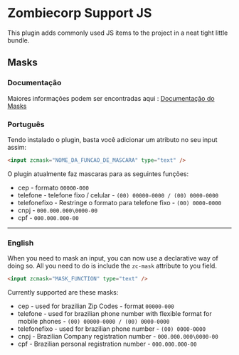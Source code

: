 # Zombiecorp Support JS

This plugin adds commonly used JS items to the project in a neat tight little bundle.

## Masks

### Documentação

Maiores informações podem ser encontradas aqui : [Documentação do Masks](../docs/masks.md)
### Português

Tendo instalado o plugin, basta você adicionar um atributo no seu input assim:

```html
<input zcmask="NOME_DA_FUNCAO_DE_MASCARA" type="text" />
```

O plugin atualmente faz mascaras para as seguintes funções:

- cep - formato `00000-000`
- telefone - telefone fixo / celular - `(00) 00000-0000 / (00) 0000-0000`
- telefonefixo - Restringe o formato para telefone fixo - `(00) 0000-0000`
- cnpj - `000.000.000\0000-00`
- cpf - `000.000.000-00`

---

### English

When you need to mask an input, you can now use a declarative way of doing so. All you need to do is include the `zc-mask` attribute to you field.

```html
<input zcmask="MASK_FUNCTION" type="text" />
```

Currently supported are these masks:

- cep - used for brazilian Zip Codes - format `00000-000`
- telefone - used for brazilian phone number with flexible format for mobile phones - `(00) 00000-0000 / (00) 0000-0000`
- telefonefixo - used for brazilian phone number - `(00) 0000-0000`
- cnpj - Brazilian Company registration number - `000.000.000\0000-00`
- cpf - Brazilian personal registration number - `000.000.000-00`
